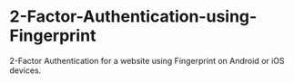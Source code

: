 # 2-Factor-Authentication-using-Fingerprint
2-Factor Authentication for a website using Fingerprint on Android or iOS devices.

